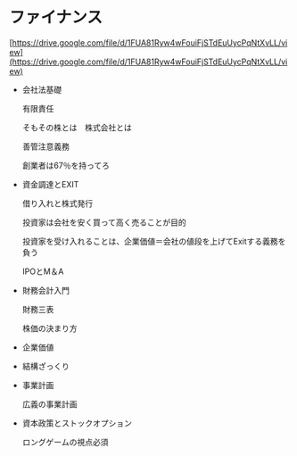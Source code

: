 # ファイナンス

[https://drive.google.com/file/d/1FUA81Ryw4wFouiFjSTdEuUycPqNtXvLL/view](https://drive.google.com/file/d/1FUA81Ryw4wFouiFjSTdEuUycPqNtXvLL/view)

- 会社法基礎
    
    有限責任
    
    そもその株とは　株式会社とは
    
    善管注意義務
    
    創業者は67％を持ってろ
    
- 資金調達とEXIT
    
    借り入れと株式発行
    
    投資家は会社を安く買って高く売ることが目的
    
    投資家を受け入れることは、企業価値＝会社の値段を上げてExitする義務を負う
    
    IPOとM＆A
    
- 財務会計入門
    
    財務三表
    
    株価の決まり方
    
- 企業価値
- 結構ざっくり
- 事業計画
    
    広義の事業計画
    
- 資本政策とストックオプション
    
    ロングゲームの視点必須